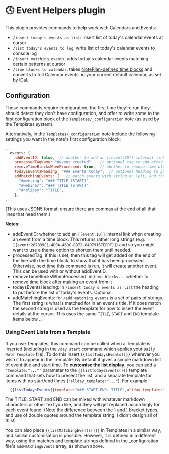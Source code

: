 # 🕓 Event Helpers plugin
This plugin provides commands to help work with Calendars and Events:

- `/insert today's events as list`: insert list of today's calendar events at cursor
- `/list today's events to log`: write list of today's calendar events to console log
- `/insert matching events`: adds today's calendar events matching certain patterns at cursor
- `/time blocks to calendar`: takes [NotePlan-defined time blocks](https://help.noteplan.co/article/52-part-2-tasks-events-and-reminders#timeblocking) and converts to full Calendar events, in your current default calendar, as set by iCal.

## Configuration
These commands require configuration; the first time they're run they should detect they don't have configuration, and offer to write some to the first configuration block of the `Templates/_configuration` note (as used by the Templates system). 

Alternatively, in the `Templates/_configuration` note include the following settings you want in the note's first configuration block:

```javascript
...
  events: {
    addEventID: false,  // whether to add an [[event:ID]] internal link when creating an event from a time block
    processedTagName: "#event_created",   // optional tag to add after making a time block an event
    removeTimeBlocksWhenProcessed: true,  // whether to remove time block after making an event from it
    todaysEventsHeading: "### Events today",  // optional heading to put before list of today's events
    addMatchingEvents: {   // match events with string on left, and then the string on the right is the template for how to insert this event (see README for details)
      "#meeting": "### TITLE (START)",
      "#webinar": "### TITLE (START)",
      "#holiday": "TITLE",
    },
...
```
(This uses JSON5 format: ensure there are commas at the end of all that lines that need them.)


**Notes**:
- addEventID: whether to add an `[[event:ID]]` internal link when creating an event from a time block. This returns rather long strings (e.g. `[[event:287B39C1-4D0A-46DC-BD72-84D79167EFDF]]`) and so you might want to use a theme option to shorten them until needed.
- processedTag: if this is set, then this tag will get added on the end of the line with the time block, to show that it has been processed. Otherwise, next time this command is run, it will create another event. This can be used with or without addEventID.
- removeTimeBlocksWhenProcessed: in `time blocks...` whether to remove time block after making an event from it
- todaysEventsHeading: in `/insert today's events as list` the heading to put before the list of today's events. Optional.
- addMatchingEvents: for `/add matching events` is a set of pairs of strings. The first string is what is matched for in an event's title. If it does match the second string is used as the template for how to insert the event details at the cursor.  This uses the same `TITLE`, `START` and `END` template items below ...

### Using Event Lists from a Template
If you use Templates, this command can be called when a Template is inserted (including in the `/day start` command which applies your `Daily Note Template` file). To do this insert `{{listTodaysEvents()}}` wherever you wish it to appear in the Template.  By default it gives a simple markdown list of event title and start time.  To **customise the list display**, you can add a `'template:"..."'` parameter to the `{{listTodaysEvents()}}` template command that sets how to present the list, and a separate template for items with no start/end times (`'allday_template:"..."`). For example:

```javascript
  {{listTodaysEvents({template:"### START-END: TITLE",allday_template:"### TITLE"})}}
```

The TITLE, START and END can be mixed with whatever markdown characters or other text you like, and they will get replaced accordingly for each event found. (Note the difference between the } and ) bracket types, and use of double quotes around the template string. I didn't design all of this!)

You can also place  `{{listMatchingEvents()}}` in Templates in a similar way, and similar customisation is possible. However, it is defined in a different way, using the matches and template strings defined in the \_configuration file's `addMatchingEvents` array, as shown above.
